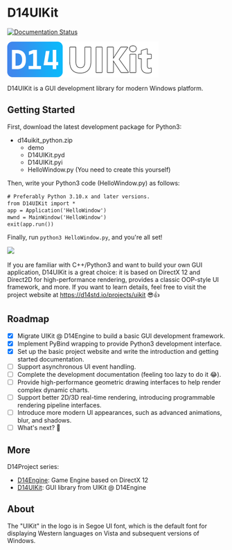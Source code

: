 ﻿# D14UIKit

[![Documentation Status](https://readthedocs.org/projects/d14uikit/badge/?version=latest)](https://d14std.io/projects/uikit/en/latest/?badge=latest)

<img src="https://raw.githubusercontent.com/yiyaowen/D14Engine.Docs.Img/main/d14uikit/logo.png" height="82"/>

D14UIKit is a GUI development library for modern Windows platform.

## Getting Started

First, download the latest development package for Python3:

* d14uikit_python.zip
  * demo
  * D14UIKit.pyd
  * D14UIKit.pyi
  * HelloWindow.py (You need to create this yourself)

Then, write your Python3 code (HelloWindow.py) as follows:

```python3
# Preferably Python 3.10.x and later versions.
from D14UIKit import *
app = Application('HelloWindow')
mwnd = MainWindow('HelloWindow')
exit(app.run())
```

Finally, run `python3 HelloWindow.py`, and you're all set!

<img src="https://media.githubusercontent.com/media/DreamersGather/D14Docs.Res/main/d14uikit/tutorials/hello_window.png">

If you are familiar with C++/Python3 and want to build your own GUI application, D14UIKit is a great choice: it is based on DirectX 12 and Direct2D for high-performance rendering, provides a classic OOP-style UI framework, and more. If you want to learn details, feel free to visit the project website at https://d14std.io/projects/uikit 😎👍

## Roadmap

- [x] Migrate UIKit @ D14Engine to build a basic GUI development framework.
- [x] Implement PyBind wrapping to provide Python3 development interface.
- [x] Set up the basic project website and write the introduction and getting started documentation.
- [ ] Support asynchronous UI event handling.
- [ ] Complete the development documentation (feeling too lazy to do it 😂).
- [ ] Provide high-performance geometric drawing interfaces to help render complex dynamic charts.
- [ ] Support better 2D/3D real-time rendering, introducing programmable rendering pipeline interfaces.
- [ ] Introduce more modern UI appearances, such as advanced animations, blur, and shadows.
- [ ] What's next? 🤔

## More

D14Project series:

* [D14Engine](https://github.com/DreamersGather/D14Engine): Game Engine based on DirectX 12
* [D14UIKit](https://github.com/DreamersGather/D14UIKit): GUI library from UIKit @ D14Engine

## About

The "UIKit" in the logo is in Segoe UI font, which is the default font for displaying Western languages on Vista and subsequent versions of Windows.
